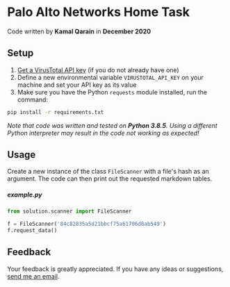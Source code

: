 # Palo Alto Networks Home Task
Code written by **Kamal Qarain** in **December 2020**


## Setup
1. [Get a VirusTotal API key](https://developers.virustotal.com/v3.0/reference#getting-started) (if you do not already have one)
1. Define a new environmental variable `VIRUSTOTAL_API_KEY` on your machine and set your API key as its value
1. Make sure you have the Python `requests` module installed, run the command:

```bash
pip install -r requirements.txt 
```

_Note that code was written and tested on **Python 3.8.5**. Using a different Python interpreter may result in the code not working as expected!_


## Usage
Create a new instance of the class `FileScanner` with a file's hash as an argument. 
The code can then print out the requested markdown tables.

##### example.py
```python
from solution.scanner import FileScanner

f = FileScanner('84c82835a5d21bbcf75a61706d8ab549')
f.request_data()
```

## Feedback
Your feedback is greatly appreciated. If you have any ideas or suggestions, [send me an email](mailto:kamalq97@gmail.com). 

